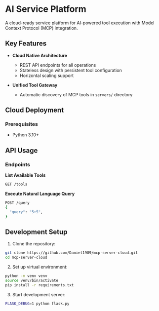 # AI Service Platform

A cloud-ready service platform for AI-powered tool execution with Model Context Protocol (MCP) integration.

## Key Features

- **Cloud Native Architecture**
  - REST API endpoints for all operations
  - Stateless design with persistent tool configuration
  - Horizontal scaling support

- **Unified Tool Gateway**
  - Automatic discovery of MCP tools in `servers/` directory

## Cloud Deployment

### Prerequisites
- Python 3.10+

## API Usage

### Endpoints

**List Available Tools**
```bash
GET /tools
```

**Execute Natural Language Query**
```bash
POST /query
{
  "query": "5+5",
}
```


## Development Setup

1. Clone the repository:
```bash
git clone https://github.com/Daniel1989/mcp-server-cloud.git
cd mcp-server-cloud
```

2. Set up virtual environment:
```bash
python -m venv venv
source venv/bin/activate
pip install -r requirements.txt
```

3. Start development server:
```bash
FLASK_DEBUG=1 python flask.py
```